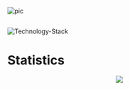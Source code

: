 ![pic](https://user-images.githubusercontent.com/77166960/161437870-b88de6ec-120b-47fd-a5a6-88e0bc8e4053.png)


##
<!-- ![windows](https://img.shields.io/badge/-windows-black?style=for-the-badge)
![ubuntu](https://img.shields.io/badge/-ubuntu-black?style=for-the-badge)

![python](https://img.shields.io/badge/-python-black?style=for-the-badge)
![javascript](https://img.shields.io/badge/-javascript-black?style=for-the-badge)
![typescript](https://img.shields.io/badge/-typescript-black?style=for-the-badge)
![html](https://img.shields.io/badge/-html-black?style=for-the-badge)
![css](https://img.shields.io/badge/-css-black?style=for-the-badge)
![tailwindcss](https://img.shields.io/badge/-tailwindcss-black?style=for-the-badge)
![windicss](https://img.shields.io/badge/-windicss-black?style=for-the-badge)
![sql](https://img.shields.io/badge/-prisma-black?style=for-the-badge)

![vue.js](https://img.shields.io/badge/-vue.js-black?style=for-the-badge)
![nuxt.js](https://img.shields.io/badge/-nuxt.js-black?style=for-the-badge)
![node.js](https://img.shields.io/badge/-node.js-black?style=for-the-badge)
![flask](https://img.shields.io/badge/-flask-black?style=for-the-badge)
![quart](https://img.shields.io/badge/-quart-black?style=for-the-badge)

![vscode](https://img.shields.io/badge/-vscode-brightgreen?style=for-the-badge) -->

![Technology-Stack](https://user-images.githubusercontent.com/77166960/163433637-bb145c88-d7cc-480c-bd24-c98fd21ddf28.png)


# Statistics #

<!-- [![Gusbell's GitHub stats](https://github-readme-stats.vercel.app/api?username=Gusb3ll&show_icons=true&theme=tokyonight&count_private=true)(https://github.com/Gusb3ll) -->

<p align="center">
  <a href="https://github.com/Gusb3ll">
    <img align="center" src="https://awesome-github-stats.azurewebsites.net/user-stats/Gusb3ll?cardType=level&theme=tokyonight&count_private=true" />
  </a>
</p>
